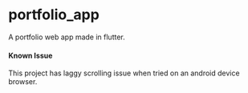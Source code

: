 # portfolio_app

A portfolio web app made in flutter.

#### Known Issue
This project has laggy scrolling issue when tried on an android device browser.
